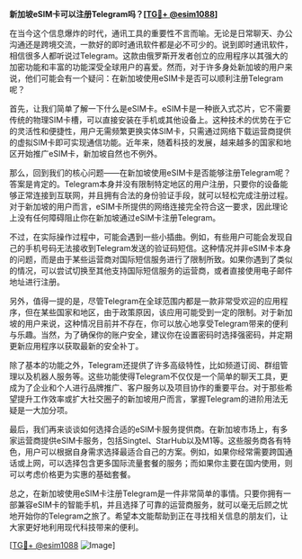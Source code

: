 **新加坡eSIM卡可以注册Telegram吗？[[TG💪+ @esim1088](https://t.me/s/esim1088)]**

在当今这个信息爆炸的时代，通讯工具的重要性不言而喻。无论是日常聊天、办公沟通还是跨境交流，一款好的即时通讯软件都是必不可少的。说到即时通讯软件，相信很多人都听说过Telegram。这款由俄罗斯开发者创立的应用程序以其强大的加密功能和丰富的功能深受全球用户的喜爱。然而，对于许多身处新加坡的用户来说，他们可能会有一个疑问：在新加坡使用eSIM卡是否可以顺利注册Telegram呢？

首先，让我们简单了解一下什么是eSIM卡。eSIM卡是一种嵌入式芯片，它不需要传统的物理SIM卡槽，可以直接安装在手机或其他设备上。这种技术的优势在于它的灵活性和便捷性，用户无需频繁更换实体SIM卡，只需通过网络下载运营商提供的虚拟SIM卡即可实现通信功能。近年来，随着科技的发展，越来越多的国家和地区开始推广eSIM卡，新加坡自然也不例外。

那么，回到我们的核心问题——在新加坡使用eSIM卡是否能够注册Telegram呢？答案是肯定的。Telegram本身并没有限制特定地区的用户注册，只要你的设备能够正常连接到互联网，并且拥有合法的身份验证手段，就可以轻松完成注册过程。对于新加坡的用户而言，eSIM卡所提供的网络连接完全符合这一要求，因此理论上没有任何障碍阻止你在新加坡通过eSIM卡注册Telegram。

不过，在实际操作过程中，可能会遇到一些小插曲。例如，有些用户可能会发现自己的手机号码无法接收到Telegram发送的验证码短信。这种情况并非eSIM卡本身的问题，而是由于某些运营商对国际短信服务进行了限制所致。如果你遇到了类似的情况，可以尝试切换至其他支持国际短信服务的运营商，或者直接使用电子邮件地址进行注册。

另外，值得一提的是，尽管Telegram在全球范围内都是一款非常受欢迎的应用程序，但在某些国家和地区，由于政策原因，该应用可能受到一定的限制。对于新加坡的用户来说，这种情况目前并不存在，你可以放心地享受Telegram带来的便利与乐趣。当然，为了确保你的账户安全，建议你在设置密码时选择强密码，并定期更新应用程序以获取最新的安全补丁。

除了基本的功能之外，Telegram还提供了许多高级特性，比如频道订阅、群组管理以及机器人服务等。这些功能使得Telegram不仅仅是一个简单的聊天工具，更成为了企业和个人进行品牌推广、客户服务以及项目协作的重要平台。对于那些希望提升工作效率或扩大社交圈子的新加坡用户而言，掌握Telegram的进阶用法无疑是一大加分项。

最后，我们再来谈谈如何选择合适的eSIM卡服务提供商。在新加坡市场上，有多家运营商提供eSIM卡服务，包括Singtel、StarHub以及M1等。这些服务商各有特色，用户可以根据自身需求选择最适合自己的方案。例如，如果你经常需要跨国通话或上网，可以选择包含更多国际流量套餐的服务；而如果你主要在国内使用，则可以考虑价格更为实惠的基础套餐。

总之，在新加坡使用eSIM卡注册Telegram是一件非常简单的事情。只要你拥有一部兼容eSIM卡的智能手机，并且选择了可靠的运营商服务，就可以毫无后顾之忧地开始你的Telegram之旅了。希望本文能帮助到正在寻找相关信息的朋友们，让大家更好地利用现代科技带来的便利。

[[TG💪+ @esim1088](https://t.me/s/esim1088) ![Image](https://i.postimg.cc/4NQfJmqS/Snipaste-2025-05-13-00-14-12.png)]